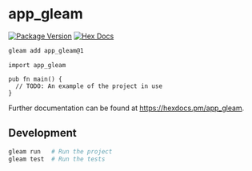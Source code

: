 # app_gleam

[![Package Version](https://img.shields.io/hexpm/v/app_gleam)](https://hex.pm/packages/app_gleam)
[![Hex Docs](https://img.shields.io/badge/hex-docs-ffaff3)](https://hexdocs.pm/app_gleam/)

```sh
gleam add app_gleam@1
```
```gleam
import app_gleam

pub fn main() {
  // TODO: An example of the project in use
}
```

Further documentation can be found at <https://hexdocs.pm/app_gleam>.

## Development

```sh
gleam run   # Run the project
gleam test  # Run the tests
```
